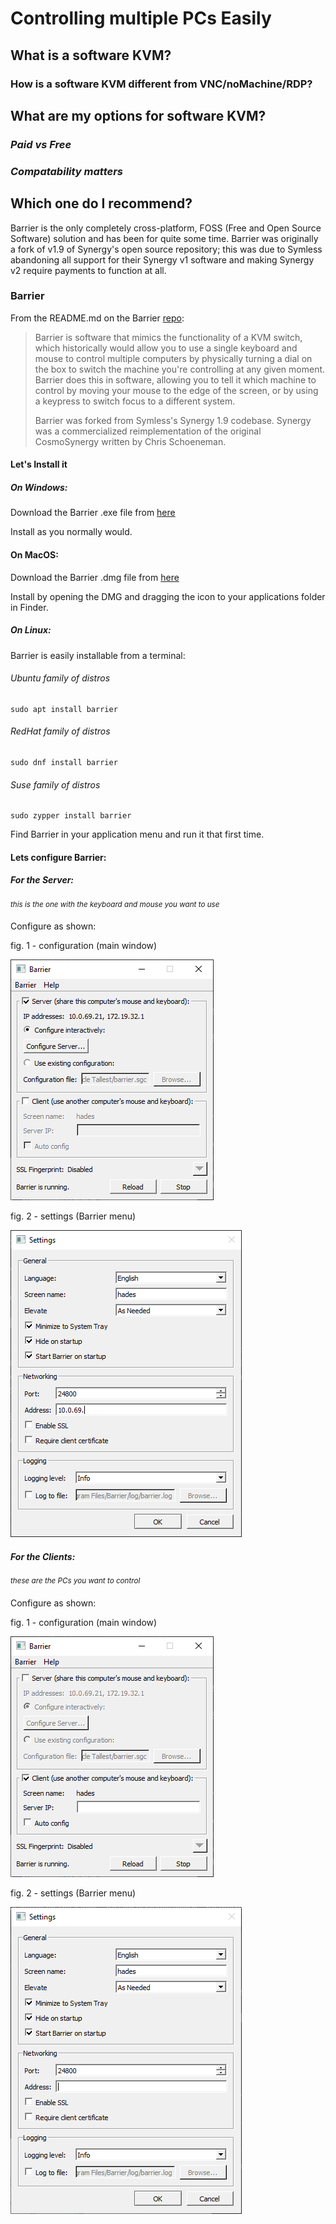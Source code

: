 # Controlling multiple PCs Easily

## What is a software KVM?

### How is a software KVM different from VNC/noMachine/RDP?

## What are my options for software KVM?

### *Paid vs Free*

### *Compatability matters*

## Which one do I recommend?

Barrier is the only completely cross-platform, FOSS (Free and Open Source Software) solution and has been for quite some time. Barrier was originally a fork of v1.9 of Synergy's open source repository; this was due to Symless abandoning all support for their Synergy v1 software and making Synergy v2 require payments to function at all.

### Barrier

From the README.md on the Barrier [repo](https://github.com/debauchee/barrier):

> Barrier is software that mimics the functionality of a KVM switch, which historically would allow you to use a single keyboard and mouse to control multiple computers by physically turning a dial on the box to switch the machine you're controlling at any given moment. 
> Barrier does this in software, allowing you to tell it which machine to control by moving your mouse to the edge of the screen, or by using a keypress to switch focus to a different system.
> 
> Barrier was forked from Symless's Synergy 1.9 codebase. 
> Synergy was a commercialized reimplementation of the original 
> CosmoSynergy written by Chris Schoeneman.

#### Let's Install it

##### On Windows:

Download the Barrier .exe file from [here](https://github.com/debauchee/barrier/releases/latest)

Install as you normally would.

#### On MacOS:

Download the Barrier .dmg file from [here](https://github.com/debauchee/barrier/releases/latest)

Install by opening the DMG and dragging the icon to your applications folder in Finder.

##### On Linux:

Barrier is easily installable from a terminal:

###### Ubuntu family of distros

```
sudo apt install barrier
```

###### RedHat family of distros

```
sudo dnf install barrier
```

###### Suse family of distros

```
sudo zypper install barrier
```

Find Barrier in your application menu and run it that first time.

#### Lets configure Barrier:

##### For the Server:

<sup>_this is the one with the keyboard and mouse you want to use_</sup>

Configure as shown:

fig. 1 - configuration (main window)

![](../../images/barrier/fig1-windows-server.png)

fig. 2 - settings (Barrier menu)

![](../../images/barrier/fig2-windows-server.png)

##### For the Clients:

<sup>_these are the PCs you want to control_</sup>

Configure as shown:

fig. 1 - configuration (main window)

![](../../images/barrier/fig1-windows-client.png)

fig. 2 - settings (Barrier menu)

![](../../images/barrier/fig2-windows-client.png)








